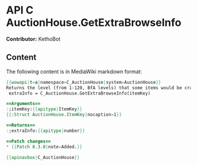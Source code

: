 # API C AuctionHouse.GetExtraBrowseInfo

**Contributor:** KethoBot

## Content

The following content is in MediaWiki markdown format:

```mediawiki
{{wowapi|t=a|namespace=C_AuctionHouse|system=AuctionHouse}}
Returns the level (from 1-120, BfA levels) that some items would be crafted at.
 extraInfo = C_AuctionHouse.GetExtraBrowseInfo(itemKey)

==Arguments==
:;itemKey:{{apitype|ItemKey}}
{{:Struct AuctionHouse.ItemKey|nocaption=1}}

==Returns==
:;extraInfo:{{apitype|number}}

==Patch changes==
* {{Patch 8.3.0|note=Added.}}

{{apinavbox|C_AuctionHouse}}
```